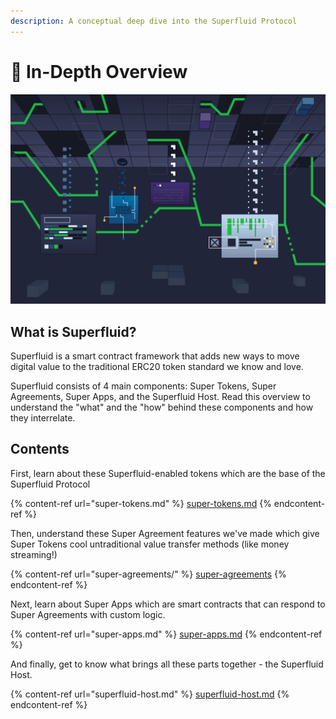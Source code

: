 ```yaml
---
description: A conceptual deep dive into the Superfluid Protocol
---
```


# 📄 In-Depth Overview

![Oh, you're approaching me?](<../../.gitbook/assets/image (67) (2).png>)

## What is Superfluid?

Superfluid is a smart contract framework that adds new ways to move digital value to the traditional ERC20 token standard we know and love.&#x20;

Superfluid consists of 4 main components: Super Tokens, Super Agreements, Super Apps, and the Superfluid Host. Read this overview to understand the "what" and the "how" behind these components and how they interrelate.

## Contents

First, learn about these Superfluid-enabled tokens which are the base of the Superfluid Protocol

{% content-ref url="super-tokens.md" %}
[super-tokens.md](super-tokens.md)
{% endcontent-ref %}

Then, understand these Super Agreement features we've made which give Super Tokens cool untraditional value transfer methods (like money streaming!)

{% content-ref url="super-agreements/" %}
[super-agreements](super-agreements/)
{% endcontent-ref %}

Next, learn about Super Apps which are smart contracts that can respond to Super Agreements with custom logic.

{% content-ref url="super-apps.md" %}
[super-apps.md](super-apps.md)
{% endcontent-ref %}

And finally, get to know what brings all these parts together - the Superfluid Host.

{% content-ref url="superfluid-host.md" %}
[superfluid-host.md](superfluid-host.md)
{% endcontent-ref %}

